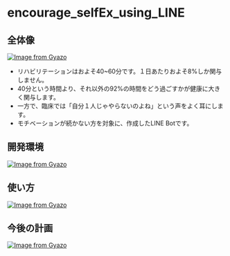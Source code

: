 # encourage_selfEx_using_LINE

## 全体像

[![Image from Gyazo](https://i.gyazo.com/6e2fcce5c777c011f11fa89633e0869b.png)](https://gyazo.com/6e2fcce5c777c011f11fa89633e0869b)

* リハビリテーションはおよそ40~60分です。１日あたりおよそ8%しか関与しません。
* 40分という時間より、それ以外の92%の時間をどう過ごすかが健康に大きく関与します。
* 一方で、臨床では「自分１人じゃやらないのよね」という声をよく耳にします。
* モチベーションが続かない方を対象に、作成したLINE Botです。

## 開発環境

[![Image from Gyazo](https://i.gyazo.com/0a98253518c1c3744c4347e648cb64d4.png)](https://gyazo.com/0a98253518c1c3744c4347e648cb64d4)



## 使い方

[![Image from Gyazo](https://i.gyazo.com/68c7cbbe3563c613adddfc76e8810cae.png)](https://gyazo.com/68c7cbbe3563c613adddfc76e8810cae)

## 今後の計画

[![Image from Gyazo](https://i.gyazo.com/d32a19130fe472f7397efc088e394a11.png)](https://gyazo.com/d32a19130fe472f7397efc088e394a11)